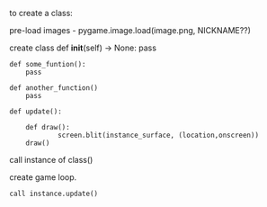 to create a class:

pre-load images - pygame.image.load(image.png, NICKNAME??)

create class
    def __init__(self) -> None:
        pass

    def some_funtion():
        pass

    def another_function()
        pass
    
    def update():
    
        def draw():
                screen.blit(instance_surface, (location,onscreen))
        draw()

call instance of class()

create game loop.

    call instance.update()




